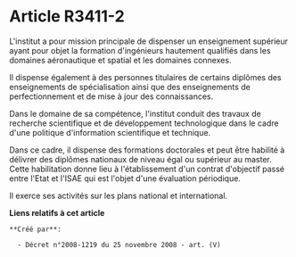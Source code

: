 # Article R3411-2

L'institut a pour mission principale de dispenser un enseignement supérieur ayant pour objet la formation d'ingénieurs
hautement qualifiés dans les domaines aéronautique et spatial et les domaines connexes.

Il dispense également à des personnes titulaires de certains diplômes des enseignements de spécialisation ainsi que des
enseignements de perfectionnement et de mise à jour des connaissances.

Dans le domaine de sa compétence, l'institut conduit des travaux de recherche scientifique et de développement technologique
dans le cadre d'une politique d'information scientifique et technique.

Dans ce cadre, il dispense des formations doctorales et peut être habilité à délivrer des diplômes nationaux de niveau égal
ou supérieur au master. Cette habilitation donne lieu à l'établissement d'un contrat d'objectif passé entre l'Etat et l'ISAE
qui est l'objet d'une évaluation périodique.

Il exerce ses activités sur les plans national et international.

**Liens relatifs à cet article**

	**Créé par**:

	  - Décret n°2008-1219 du 25 novembre 2008 - art. (V)
